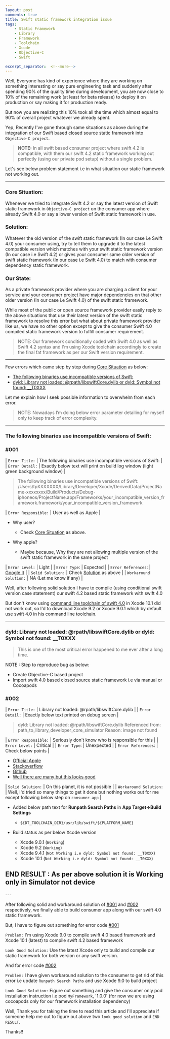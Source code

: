 ```yaml
---
layout: post
comments: true
title: Swift static framework integration issue
tags: 
    - Static Framework
    - Library 
    - Framework 
    - Toolchain
    - Xcode
    - Objective-C
    - Swift

excerpt_separator:  <!--more-->
---
```


Well, Everyone has kind of experience where they are working on something interesting or say pure engineering task and suddenly after spending 90% of the quality time during development, you are now close to 10% of the remaining work (at least for beta release) to deploy it on production or say making it for production ready.

But now you are realizing this 10% took all the time which almost equal to 90% of overall project whatever we already spent.

Yep, Recently I've gone through same situations as above during the integration of our Swift based closed source static framework into `Objective-C project`.

>  **NOTE:** In all swift based consumer project where swift 4.2 is compatible, with them our swift 4.2 static framework working out perfectly (using our private pod setup) without a single problem.

Let's see below problem statement i.e in what situation our static framework not working out.

---

### Core Situation: 
Whenever we tried to integrate Swift 4.2 or say the latest version of Swift static framework in `Objective-C project` on the consumer app where already Swift 4.0 or say a lower version of Swift static framework in use.

### Solution: 
Whatever the old version of the swift static framework (In our case i.e Swift 4.0) your consumer using, try to tell them to upgrade it to the latest compatible version which matches with your swift static framework version (In our case i.e Swift 4.2) or gives your consumer same older version  of swift static framework (In our case i.e Swift 4.0) to match with consumer dependency static framework.

### Our State: 
As a private framework provider where you are charging a client for your service and your consumer project have major dependencies on that other older version (In our case i.e Swift 4.0) of the swift static framework.

While most of the public or open source framework provider easily reply to the above situations that use their latest version of the swift static framework to resolve this error but what about private framework provider like us, we have no other option except to give the consumer Swift 4.0 compiled static framework version to fulfill consumer requirement.

>  NOTE: Our framework conditionally coded with Swift 4.0 as well as Swift 4.2 syntax and I'm using Xcode toolchain accordingly to create the final fat framework as per our Swift version requirement.

---

Few errors which came step by step during [Core Situation](#core-situation) as below:
- [The following binaries use incompatible versions of Swift:](#001)
- [dyld: Library not loaded: @rpath/libswiftCore.dylib or dyld: Symbol not found: __T0XXX](#002)

Let me explain how I seek possible information to overwhelm from each error. 
  
>  NOTE: Nowadays I’m doing below error parameter detailing for myself only to keep track of error complexity.

---

<h3>The following binaries use incompatible versions of Swift: </h3>

### #001 

| `Error Title:` | The following binaries use incompatible versions of Swift: |
| `Error Detail:` | Exactly below text will print on build log window (light green background window) | 

>  The following binaries use incompatible versions of Swift: /Users/tpXXXXXXX/Library/Developer/Xcode/DerivedData/ProjectName-xxxxxxxx/Build/Products/Debug-iphoneos/ProjectName.app/Frameworks/your_incompatible_version_framework.framework/your_incompatible_version_framework

| `Error Responsible:` | User as well as Apple |

- Why user?
	- Check [Core Situation](#core-situation) as above.

- Why apple?
	- Maybe because, Why they are not allowing multiple version of the swift static framework in the same project

| `Error Level:` | Light |
| `Error Type`: | Expected |
| `Error References`: | [Google It](https://www.google.com/search?q=The+following+binaries+use+incompatible+versions+of+Swift:+site:stackoverflow.com) |
| `Solid Solution:` | Check [Solution](#solution) as above |
| `Workaround Solution:` | NA (Let me know if any) |

Well, after following solid solution I have to compile (using conditional swift version case statement) our swift 4.2 based static framework with swift 4.0

But don't know using [command line toolchain of swift 4.0](https://swift.org/builds/swift-4.0-release/xcode/swift-4.0-RELEASE/swift-4.0-RELEASE-osx.pkg) in Xcode 10.1 did not work out, so I'd to download Xcode 9.2 or Xcode 9.0.1 which by default use swift 4.0 in his command line toolchain.

---

<h3>dyld: Library not loaded: @rpath/libswiftCore.dylib or dyld: Symbol not found: __T0XXX</h3>

>  This is one of the most critical error happened to me ever after a long time.

NOTE : Step to reproduce bug as below: 
- Create Objective-C based project
- Import swift 4.0 based closed source static framework i.e via manual or Cocoapods


### #002 

| `Error Title:` | Library not loaded: @rpath/libswiftCore.dylib |
| `Error Detail:` | Exactly below text printed on debug screen |

>  dyld: Library not loaded: @rpath/libswiftCore.dylib
Referenced from: path_to_library_developer_core_simulator Reason: image not found

| `Error Responsible:` | Seriously don't know who is responsible for this |
| `Error Level:` | Critical |
| `Error Type`: | Unexpected |
| `Error References`: | Check below points |

- [Official Apple](https://developer.apple.com/library/archive/qa/qa1886/_index.html)
- [Stackoverflow](https://www.google.com/search?q=dyld:+Library+not+loaded:+@rpath/libswiftCore.dylib+site:stackoverflow.com)
- [Github](https://www.google.com/search?q=dyld%3A+Library+not+loaded%3A+%40rpath%2FlibswiftCore.dylib+site%3Agithub.com&oq=dyld%3A+Library+not+loaded%3A+%40rpath%2FlibswiftCore.dylib+site%3Agithub.com)
- [Well there are many but this looks good](https://stackoverflow.com/questions/26104975/dyld-library-not-loaded-rpath-libswiftcore-dylib-image-not-found)

| `Solid Solution:` | On this planet, it is not possible |
| `Workaround Solution:` | Well, I'd tried so many things to get it done but nothing works out for me except following below step on `consumer app` | 

- Added below path text for **Runpath Search Paths** in **App Target->Build Settings** 
	- `${DT_TOOLCHAIN_DIR}/usr/lib/swift/${PLATFORM_NAME}`

- Build status as per below Xcode version
    - Xcode 9.0.1 (`Working`)
    - Xcode 9.2 (`Working`)
    - Xcode 9.4.1 (`Not Working i.e dyld: Symbol not found: __T0XXX`)
    - Xcode 10.1 (`Not Working i.e dyld: Symbol not found: __T0XXX`)
 	
<h2>END RESULT : As per above solution it is Working only in Simulator not device </h2>
---

After following solid and workaround solution of [#001](#001) and [#002](#002) respectively, we finally able to build consumer app along with our swift 4.0 static framework.

But, I have to figure out something for error code [#001](#001) 

`Problem:` I'm using Xcode 9.0 to compile swift 4.0 based framework and Xcode 10.1 (latest) to compile swift 4.2 based framework

`Look Good Solution:` Use the latest Xcode only to build and compile our static framework for both version or any swift version.

And for error code [#002](#002)

`Problem:` I have given workaround solution to the consumer to get rid of this error i.e update `Runpath Search Paths` and use Xcode 9.0 to build project

`Look Good Solution:` Figure out something and give the consumer only pod installation instruction i.e pod `MyFramework`, '1.0.0' (for now we are using cocoapods only for our framework installation dependency)

Well, Thank you for taking the time to read this article and I'll appreciate if someone help me out to figure out above two `look good solution` and `END RESULT`.

Thanks!!